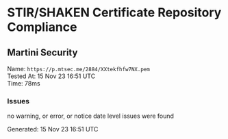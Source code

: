 # STIR/SHAKEN Certificate Repository Compliance

## Martini Security

Name: `https://p.mtsec.me/2884/XXtekfhfw7NX.pem`\
Tested At: 15 Nov 23 16:51 UTC\
Time: 78ms

### Issues

no warning, or error, or notice date level issues were found

Generated: 15 Nov 23 16:51 UTC